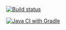 [![Build status](https://ci.appveyor.com/api/projects/status/4a3n0y1950q97685?svg=true)](https://ci.appveyor.com/project/boroda96/rest)

[![Java CI with Gradle](https://github.com/boroda96/rest/actions/workflows/gradle.yml/badge.svg)](https://github.com/boroda96/rest/actions/workflows/gradle.yml)
